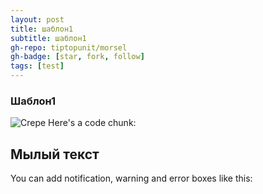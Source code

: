 ```yaml
---
layout: post
title: шаблон1
subtitle: шаблон1
gh-repo: tiptopunit/morsel
gh-badge: [star, fork, follow]
tags: [test]
---
```

### Шаблон1

![Crepe](https://tiptopunit.github.io/next/img/kpl7.jpg)
Here's a code chunk:


## Мылый текст
You can add notification, warning and error boxes like this: